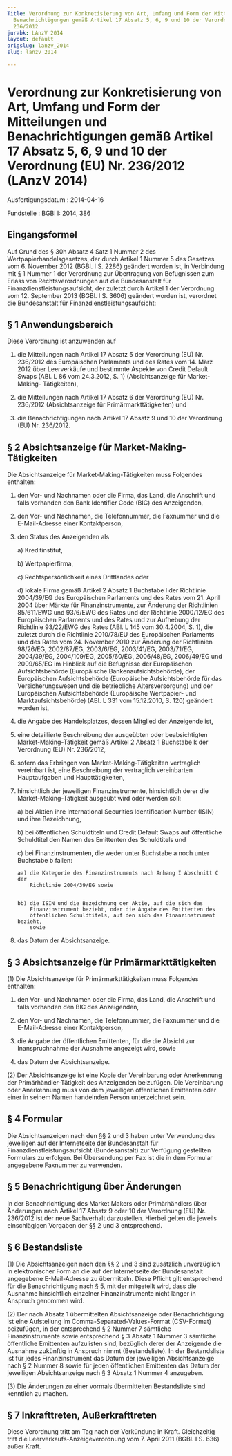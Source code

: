 ```yaml
---
Title: Verordnung zur Konkretisierung von Art, Umfang und Form der Mitteilungen und
  Benachrichtigungen gemäß Artikel 17 Absatz 5, 6, 9 und 10 der Verordnung (EU) Nr.
  236/2012
jurabk: LAnzV 2014
layout: default
origslug: lanzv_2014
slug: lanzv_2014

---
```


# Verordnung zur Konkretisierung von Art, Umfang und Form der Mitteilungen und Benachrichtigungen gemäß Artikel 17 Absatz 5, 6, 9 und 10 der Verordnung (EU) Nr. 236/2012 (LAnzV 2014)

Ausfertigungsdatum
:   2014-04-16

Fundstelle
:   BGBl I: 2014, 386


## Eingangsformel

Auf Grund des § 30h Absatz 4 Satz 1 Nummer 2 des
Wertpapierhandelsgesetzes, der durch Artikel 1 Nummer 5 des Gesetzes
vom 6. November 2012 (BGBl. I S. 2286) geändert worden ist, in
Verbindung mit § 1 Nummer 1 der Verordnung zur Übertragung von
Befugnissen zum Erlass von Rechtsverordnungen auf die Bundesanstalt
für Finanzdienstleistungsaufsicht, der zuletzt durch Artikel 1 der
Verordnung vom 12. September 2013 (BGBl. I S. 3606) geändert worden
ist, verordnet die Bundesanstalt für Finanzdienstleistungsaufsicht:


## § 1 Anwendungsbereich

Diese Verordnung ist anzuwenden auf

1.  die Mitteilungen nach Artikel 17 Absatz 5 der Verordnung (EU) Nr.
    236/2012 des Europäischen Parlaments und des Rates vom 14. März 2012
    über Leerverkäufe und bestimmte Aspekte von Credit Default Swaps (ABl.
    L 86 vom 24.3.2012, S. 1) (Absichtsanzeige für Market-Making-
    Tätigkeiten),


2.  die Mitteilungen nach Artikel 17 Absatz 6 der Verordnung (EU) Nr.
    236/2012 (Absichtsanzeige für Primärmarkttätigkeiten) und


3.  die Benachrichtigungen nach Artikel 17 Absatz 9 und 10 der Verordnung
    (EU) Nr. 236/2012.





## § 2 Absichtsanzeige für Market-Making-Tätigkeiten

Die Absichtsanzeige für Market-Making-Tätigkeiten muss Folgendes
enthalten:

1.  den Vor- und Nachnamen oder die Firma, das Land, die Anschrift und
    falls vorhanden den Bank Identifier Code (BIC) des Anzeigenden,


2.  den Vor- und Nachnamen, die Telefonnummer, die Faxnummer und die
    E-Mail-Adresse einer Kontaktperson,


3.  den Status des Anzeigenden als

    a)  Kreditinstitut,


    b)  Wertpapierfirma,


    c)  Rechtspersönlichkeit eines Drittlandes oder


    d)  lokale Firma gemäß Artikel 2 Absatz 1 Buchstabe l der Richtlinie
        2004/39/EG des Europäischen Parlaments und des Rates vom 21. April
        2004 über Märkte für Finanzinstrumente, zur Änderung der Richtlinien
        85/611/EWG und 93/6/EWG des Rates und der Richtlinie 2000/12/EG des
        Europäischen Parlaments und des Rates und zur Aufhebung der Richtlinie
        93/22/EWG des Rates (ABl. L 145 vom 30.4.2004, S. 1), die zuletzt
        durch die Richtlinie 2010/78/EU des Europäischen Parlaments und des
        Rates vom 24. November 2010 zur Änderung der Richtlinien 98/26/EG,
        2002/87/EG, 2003/6/EG, 2003/41/EG,
        2003/71/EG,
        2004/39/EG,                          2004/109/EG,
        2005/60/EG,                          2006/48/EG, 2006/49/EG und
        2009/65/EG im Hinblick auf die Befugnisse der Europäischen
        Aufsichtsbehörde (Europäische Bankenaufsichtsbehörde), der
        Europäischen Aufsichtsbehörde (Europäische Aufsichtsbehörde für das
        Versicherungswesen und die betriebliche Altersversorgung) und der
        Europäischen Aufsichtsbehörde (Europäische Wertpapier- und
        Marktaufsichtsbehörde) (ABl. L 331 vom 15.12.2010, S. 120) geändert
        worden ist,





4.  die Angabe des Handelsplatzes, dessen Mitglied der Anzeigende ist,


5.  eine detaillierte Beschreibung der ausgeübten oder beabsichtigten
    Market-Making-Tätigkeit gemäß Artikel 2 Absatz 1 Buchstabe k der
    Verordnung (EU) Nr. 236/2012,


6.  sofern das Erbringen von Market-Making-Tätigkeiten vertraglich
    vereinbart ist, eine Beschreibung der vertraglich vereinbarten
    Hauptaufgaben und Haupttätigkeiten,


7.  hinsichtlich der jeweiligen Finanzinstrumente, hinsichtlich derer die
    Market-Making-Tätigkeit ausgeübt wird oder werden soll:

    a)  bei Aktien ihre International Securities Identification Number (ISIN)
        und ihre Bezeichnung,


    b)  bei öffentlichen Schuldtiteln und Credit Default Swaps auf öffentliche
        Schuldtitel den Namen des Emittenten des Schuldtitels und


    c)  bei Finanzinstrumenten, die weder unter Buchstabe a noch unter
        Buchstabe b fallen:

        aa) die Kategorie des Finanzinstruments nach Anhang I Abschnitt C der
            Richtlinie 2004/39/EG sowie


        bb) die ISIN und die Bezeichnung der Aktie, auf die sich das
            Finanzinstrument bezieht, oder die Angabe des Emittenten des
            öffentlichen Schuldtitels, auf den sich das Finanzinstrument bezieht,
            sowie








8.  das Datum der Absichtsanzeige.





## § 3 Absichtsanzeige für Primärmarkttätigkeiten

(1) Die Absichtsanzeige für Primärmarkttätigkeiten muss Folgendes
enthalten:

1.  den Vor- und Nachnamen oder die Firma, das Land, die Anschrift und
    falls vorhanden den BIC des Anzeigenden,


2.  den Vor- und Nachnamen, die Telefonnummer, die Faxnummer und die
    E-Mail-Adresse einer Kontaktperson,


3.  die Angabe der öffentlichen Emittenten, für die die Absicht zur
    Inanspruchnahme der Ausnahme angezeigt wird, sowie


4.  das Datum der Absichtsanzeige.




(2) Der Absichtsanzeige ist eine Kopie der Vereinbarung oder
Anerkennung der Primärhändler-Tätigkeit des Anzeigenden beizufügen.
Die Vereinbarung oder Anerkennung muss von dem jeweiligen öffentlichen
Emittenten oder einer in seinem Namen handelnden Person unterzeichnet
sein.


## § 4 Formular

Die Absichtsanzeigen nach den §§ 2 und 3 haben unter Verwendung des
jeweiligen auf der Internetseite der Bundesanstalt für
Finanzdienstleistungsaufsicht (Bundesanstalt) zur Verfügung gestellten
Formulars zu erfolgen. Bei Übersendung per Fax ist die in dem Formular
angegebene Faxnummer zu verwenden.


## § 5 Benachrichtigung über Änderungen

In der Benachrichtigung des Market Makers oder Primärhändlers über
Änderungen nach Artikel 17 Absatz 9 oder 10 der Verordnung (EU) Nr.
236/2012 ist der neue Sachverhalt darzustellen. Hierbei gelten die
jeweils einschlägigen Vorgaben der §§ 2 und 3 entsprechend.


## § 6 Bestandsliste

(1) Die Absichtsanzeigen nach den §§ 2 und 3 sind zusätzlich
unverzüglich in elektronischer Form an die auf der Internetseite der
Bundesanstalt angegebene E-Mail-Adresse zu übermitteln. Diese Pflicht
gilt entsprechend für die Benachrichtigung nach § 5, mit der
mitgeteilt wird, dass die Ausnahme hinsichtlich einzelner
Finanzinstrumente nicht länger in Anspruch genommen wird.

(2) Der nach Absatz 1 übermittelten Absichtsanzeige oder
Benachrichtigung ist eine Aufstellung im Comma-Separated-Values-Format
(CSV-Format) beizufügen, in der entsprechend § 2 Nummer 7 sämtliche
Finanzinstrumente sowie entsprechend § 3 Absatz 1 Nummer 3 sämtliche
öffentliche Emittenten aufzulisten sind, bezüglich derer der
Anzeigende die Ausnahme zukünftig in Anspruch nimmt (Bestandsliste).
In der Bestandsliste ist für jedes Finanzinstrument das Datum der
jeweiligen Absichtsanzeige nach § 2 Nummer 8 sowie für jeden
öffentlichen Emittenten das Datum der jeweiligen Absichtsanzeige nach
§ 3 Absatz 1 Nummer 4 anzugeben.

(3) Die Änderungen zu einer vormals übermittelten Bestandsliste sind
kenntlich zu machen.


## § 7 Inkrafttreten, Außerkrafttreten

Diese Verordnung tritt am Tag nach der Verkündung in Kraft.
Gleichzeitig tritt die Leerverkaufs-Anzeigeverordnung vom 7. April
2011 (BGBl. I S. 636) außer Kraft.

